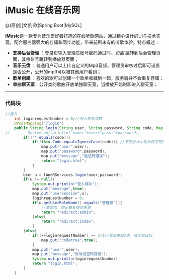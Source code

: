 # iMusic 在线音乐网 

@(原创)[文凯 欧|Spring Boot|MySQL]

**iMusic**是一款专为音乐爱好者打造的在线听歌网站，通过精心设计的UI与技术实现，配合服务器强大的存储和同步功能，带来前所未有的听歌体验。特点概述：
- **支持后台管理** ：登录页输入管理员账号密码通过时、*页面* 跳转到后台管理页面，其余账号跳转到播放器页面；
- **音乐云盘** ：普通用户可以上传自定义的Mp3音频，管理员审核过后即可设置是否公开，公开的mp3可以被其他用户看到；
- **歌单创建** ：喜欢的歌可以创建一个歌单收藏到一起，服务器并不会重复存储；
- **单曲聊天室**：公开类的歌曲开放单独聊天室，当播放开始时即进入聊天室；

-------------------

### 代码块
``` java
//登入
    int loginrequestNumber = 0;//登入失败次数
    @PostMapping("/login")
    public String login(String user, String password, String code, Map map){
//        System.out.println("name:"+user+"pass:"+password);
        if(!"".equals(code)){
            if(!this.Code.equalsIgnoreCase(code)){ //不区分大小写比较字符串
                map.put("user",user);
                map.put("password",password);
                map.put("message","验证码错误");
                return "login.html";
            }
        }
        User u = lAndRServices.login(user,password);
        if(u != null){
            System.out.println("登入成功");
            map.put("message",true);
            map.put("userSession",u);
            loginrequestNumber = 0;
            if(u.getUserRoleName().equals("管理员")){
                //重定向，防止重复提交表单
                return "redirect:admin";
            }else{
                return "redirect:index";
            }
        }else{
            if((++loginrequestNumber) >= 3){//登录失败3次，填写验证码
                map.put("codetrue",true);
            }
            map.put("user",user);
            map.put("message","账号或密码错误");
            System.out.println(loginrequestNumber);
            return "login.html";
        }
    }
```
